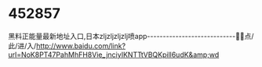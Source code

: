# 452857
黑料正能量最新地址入口,日本zljzljzljzlj喷app----------------------------🦄🦄点/此/进/入/http://www.baidu.com/link?url=NoK8PT47PahMhFH8Vie_jnciyIKNTTtVBQKpill6udK&amp;wd
